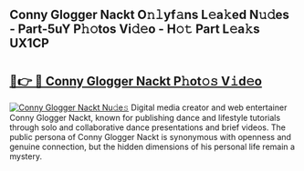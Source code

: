 ## Conny Glogger Nackt O𝚗𝚕yf𝚊ns L𝚎a𝚔ed N𝚞𝚍es - Part-5uY P𝚑𝚘tos Vi𝚍𝚎o - H𝚘𝚝 Part L𝚎a𝚔s UX1CP

# <h2><a href="http://kf2cm4g.oniu.top/?m=Conny+Glogger+Nackt">🔗👉 🔴 Conny Glogger Nackt P𝚑ot𝚘𝚜 V𝚒d𝚎o</a></h2>

[![Conny Glogger Nackt Nu𝚍e𝚜](https://i.imgur.com/0qMVB7G.gif)](http://kf2cm4g.oniu.top/?m=Conny+Glogger+Nackt)
Digital media creator and web entertainer Conny Glogger Nackt, known for publishing dance and lifestyle tutorials through solo and collaborative dance presentations and brief videos. The public persona of Conny Glogger Nackt is synonymous with openness and genuine connection, but the hidden dimensions of his personal life remain a mystery.  
